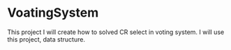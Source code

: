 # VoatingSystem
This project I will create how to solved CR select in voting system. I will use this project, data structure.
